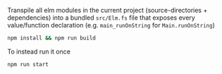 Transpile all elm modules in the current project
(source-directories + dependencies)
into a bundled `src/Elm.fs` file that exposes every value/function declaration
(e.g. `main_runOnString` for `Main.runOnString`)


```bash
npm install && npm run build
```

To instead run it once

```bash
npm run start
```
